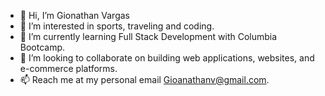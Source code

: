 - 👋 Hi, I’m Gionathan Vargas
- 👀 I’m interested in sports, traveling and coding.
- 🌱 I’m currently learning Full Stack Development with Columbia Bootcamp.
- 💞️ I’m looking to collaborate on building web applications, websites, and e-commerce platforms.
- 📫 Reach me at my personal email Gioanathanv@gmail.com.


